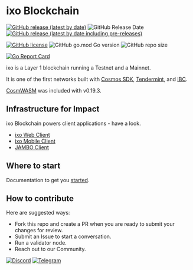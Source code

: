 # ixo Blockchain

[![GitHub release (latest by date)](https://img.shields.io/github/v/release/ixofoundation/ixo-blockchain?color=white&label=release&style=flat-square)](https://github.com/ixofoundation/ixo-blockchain/releases/latest) ![GitHub Release Date](https://img.shields.io/github/release-date/ixofoundation/ixo-blockchain?label=date&color=white&style=flat-square) [![GitHub release (latest by date including pre-releases)](https://img.shields.io/github/v/release/ixofoundation/ixo-blockchain?color=00d2ff&include_prereleases&label=candidate&style=flat-square)](https://github.com/ixofoundation/ixo-blockchain/releases/)

[![GitHub license](https://img.shields.io/github/license/ixofoundation/ixo-blockchain?color=lightgrey&style=flat-square)](https://github.com/ixofoundation/ixo-blockchain/blob/main/LICENSE) ![GitHub go.mod Go version](https://img.shields.io/github/go-mod/go-version/ixofoundation/ixo-blockchain?color=lightgrey&style=flat-square) ![GitHub repo size](https://img.shields.io/github/repo-size/ixofoundation/ixo-blockchain?color=lightgrey&style=flat-square)

[![Go Report Card](https://goreportcard.com/badge/github.com/ixofoundation/ixo-blockchain)](https://goreportcard.com/report/github.com/ixofoundation/ixo-blockchain)

ixo is a Layer 1 blockchain running a Testnet and a Mainnet.

It is one of the first networks built with [Cosmos SDK](https://github.com/cosmos/cosmos-sdk), [Tendermint](https://github.com/tendermint/tendermint), and [IBC](https://ibc.cosmos.network/).

[CosmWASM](https://github.com/CosmWasm/wasmd) was included with v0.19.3.

## Infrastructure for Impact
ixo Blockchain powers client applications - have a look.
- [ixo Web Client]()
- [ixo Mobile Client]()
- [JAMBO Client]()

## Where to start

Documentation to get you [started](https://docs.ixo.foundation/ixo/developers/getting-started).

## How to contribute
Here are suggested ways:
- Fork this repo and create a PR when you are ready to submit your changes for review.
- Submit an Issue to start a conversation.
- Run a validator node.
- Reach out to our Community. 

[![Discord](https://img.shields.io/badge/Discord-7289DA?style=for-the-badge&logo=discord&logoColor=white)](https://discord.com/invite/ixo) [![Telegram](https://img.shields.io/badge/Telegram-2CA5E0?style=for-the-badge&logo=telegram&logoColor=white)](https://t.me/ixonetwork)